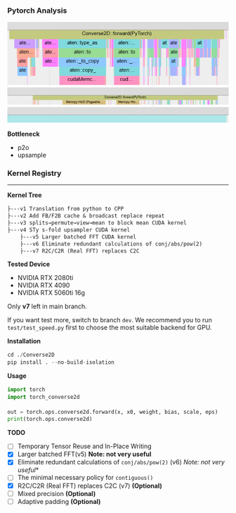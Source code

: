 ### Pytorch Analysis

![hotmap](../figs/pytorch_hotmap.png)

**Bottleneck**

- p2o
- upsample

### Kernel Registry

---

**Kernel Tree**

```
├---v1 Translation from python to CPP
├---v2 Add FB/F2B cache & broadcast replace repeat
├---v3 splits→permute→view→mean to block mean CUDA kernel
├---v4 STy s-fold upsampler CUDA kernel
	├---v5 Larger batched FFT CUDA kernel
	├---v6 Eliminate redundant calculations of conj/abs/pow(2)
	├---v7 R2C/C2R (Real FFT) replaces C2C
```

**Tested Device**

- NVIDIA RTX 2080ti
- NVIDIA RTX 4090
- NVIDIA RTX 5060ti 16g

Only **v7** left in main branch.

If you want test more, switch to branch `dev`. We recommend you to run `test/test_speed.py` first to choose the most suitable backend for GPU.

**Installation**

```python
cd ./Converse2D
pip install . --no-build-isolation
```

**Usage**

```python
import torch
import torch_converse2d

out = torch.ops.converse2d.forward(x, x0, weight, bias, scale, eps)
print(torch.ops.converse2d)
```

**TODO**

- [ ] Temporary Tensor Reuse and In-Place Writing
- [X] Larger batched FFT(v5) **Note: not very useful**
- [X] Eliminate redundant calculations of `conj/abs/pow(2)` (v6) *Note: not very useful**
- [ ] The minimal necessary policy for `contiguous()`
- [X] R2C/C2R (Real FFT) replaces C2C (v7) **(Optional)**
- [ ] Mixed precision **(Optional)**
- [ ] Adaptive padding **(Optional)**
